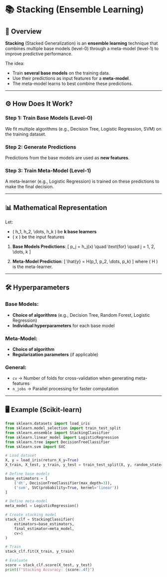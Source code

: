 # 📚 Stacking (Ensemble Learning)

## 📖 Overview
**Stacking** (Stacked Generalization) is an **ensemble learning** technique that combines multiple base models (level-0) through a meta-model (level-1) to improve predictive performance.

The idea:
- Train **several base models** on the training data.
- Use their predictions as input features for a **meta-model**.
- The meta-model learns to best combine these predictions.

---

## ⚙ How Does It Work?

### Step 1: Train Base Models (Level-0)
We fit multiple algorithms (e.g., Decision Tree, Logistic Regression, SVM) on the training dataset.

### Step 2: Generate Predictions
Predictions from the base models are used as **new features**.

### Step 3: Train Meta-Model (Level-1)
A meta-learner (e.g., Logistic Regression) is trained on these predictions to make the final decision.

---

## 📊 Mathematical Representation

Let:
- \( h_1, h_2, \dots, h_k \) be **k base learners**
- \( x \) be the input features

1. **Base Models Predictions**:
\[
p_j = h_j(x) \quad \text{for} \quad j = 1, 2, \dots, k
\]

2. **Meta-Model Prediction**:
\[
\hat{y} = H(p_1, p_2, \dots, p_k)
\]
where \( H \) is the meta-learner.

---

## 🛠 Hyperparameters

### Base Models:
- **Choice of algorithms** (e.g., Decision Tree, Random Forest, Logistic Regression)
- **Individual hyperparameters** for each base model

### Meta-Model:
- **Choice of algorithm**
- **Regularization parameters** (if applicable)

### General:
- `cv` → Number of folds for cross-validation when generating meta-features
- `n_jobs` → Parallel processing for faster computation

---

## 🖥 Example (Scikit-learn)
```python
from sklearn.datasets import load_iris
from sklearn.model_selection import train_test_split
from sklearn.ensemble import StackingClassifier
from sklearn.linear_model import LogisticRegression
from sklearn.tree import DecisionTreeClassifier
from sklearn.svm import SVC

# Load dataset
X, y = load_iris(return_X_y=True)
X_train, X_test, y_train, y_test = train_test_split(X, y, random_state=42)

# Define base models
base_estimators = [
    ('dt', DecisionTreeClassifier(max_depth=3)),
    ('svm', SVC(probability=True, kernel='linear'))
]

# Define meta-model
meta_model = LogisticRegression()

# Create stacking model
stack_clf = StackingClassifier(
    estimators=base_estimators,
    final_estimator=meta_model,
    cv=5
)

# Train
stack_clf.fit(X_train, y_train)

# Evaluate
score = stack_clf.score(X_test, y_test)
print(f"Stacking Accuracy: {score:.4f}")
